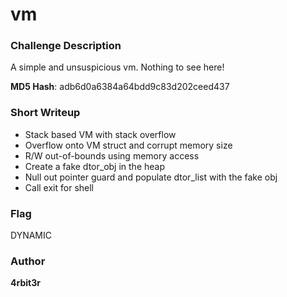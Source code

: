 # vm

### Challenge Description

A simple and unsuspicious vm. Nothing to see here!

**MD5 Hash**: adb6d0a6384a64bdd9c83d202ceed437

### Short Writeup

- Stack based VM with stack overflow
- Overflow onto VM struct and corrupt memory size
- R/W out-of-bounds using memory access
- Create a fake dtor_obj in the heap
- Null out pointer guard and populate dtor_list with the fake obj
- Call exit for shell

### Flag

DYNAMIC

### Author

**4rbit3r**
